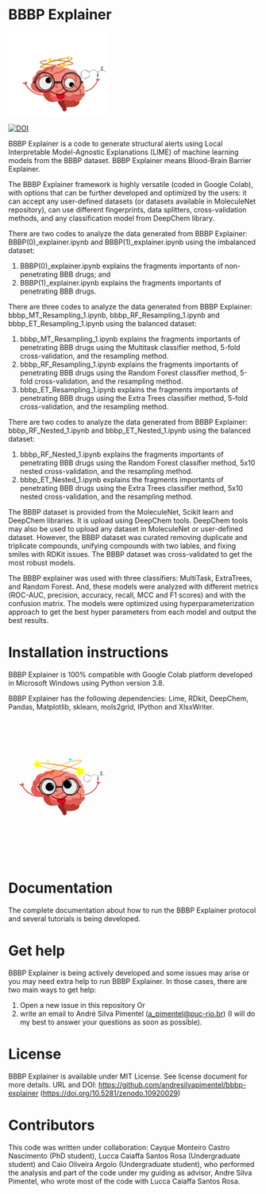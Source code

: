 # BBBP Explainer
<img src="emoji brain.jpg" alt="drawing" width="200"/>

[![DOI](https://zenodo.org/badge/10919737.svg)](https://zenodo.org/badge/latestdoi/10919737)

BBBP Explainer is a code to generate structural alerts using Local Interpretable Model-Agnostic Explanations (LIME) of machine learning models from the BBBP dataset.
BBBP Explainer means Blood-Brain Barrier Explainer.

The BBBP Explainer framework is highly versatile (coded in Google Colab), with options that can be further developed and optimized by the users: it can accept any user-defined datasets (or datasets available in MoleculeNet repository), can use different fingerprints, data splitters, cross-validation methods, and any classification model from DeepChem library.

There are two codes to analyze the data generated from BBBP Explainer: BBBP(0)_explainer.ipynb and BBBP(1)_explainer.ipynb using the imbalanced dataset:
1) BBBP(0)_explainer.ipynb explains the fragments importants of non-penetrating BBB drugs; and
2) BBBP(1)_explainer.ipynb explains the fragments importants of penetrating BBB drugs.

There are three codes to analyze the data generated from BBBP Explainer: bbbp_MT_Resampling_1.ipynb, bbbp_RF_Resampling_1.ipynb and bbbp_ET_Resampling_1.ipynb using the balanced dataset:
1) bbbp_MT_Resampling_1.ipynb explains the fragments importants of penetrating BBB drugs using the Multitask classifier method, 5-fold cross-validation, and the resampling method.
2) bbbp_RF_Resampling_1.ipynb explains the fragments importants of penetrating BBB drugs using the Random Forest classifier method, 5-fold cross-validation, and the resampling method.
3) bbbp_ET_Resampling_1.ipynb explains the fragments importants of penetrating BBB drugs using the Extra Trees classifier method, 5-fold cross-validation, and the resampling method.

There are two codes to analyze the data generated from BBBP Explainer: bbbp_RF_Nested_1.ipynb and bbbp_ET_Nested_1.ipynb using the balanced dataset:
1) bbbp_RF_Nested_1.ipynb explains the fragments importants of penetrating BBB drugs using the Random Forest classifier method, 5x10 nested cross-validation, and the resampling method.
2) bbbp_ET_Nested_1.ipynb explains the fragments importants of penetrating BBB drugs using the Extra Trees classifier method, 5x10 nested cross-validation, and the resampling method.

The BBBP dataset is provided from the MoleculeNet, Scikit learn and DeepChem libraries. It is upload using DeepChem tools. DeepChem tools may also be used to upload any dataset in MoleculeNet or user-defined dataset. However, the BBBP dataset was curated removing duplicate and triplicate compounds, unifying compounds with two lables, and fixing smiles with RDKit issues. The BBBP dataset was cross-validated to get the most robust models.

The BBBP explainer was used with three classifiers: MultiTask, ExtraTrees, and Random Forest. And, these models were analyzed with different metrics (ROC-AUC, precision, accuracy, recall, MCC and F1 scores) and with the confusion matrix. The models were optimized using hyperparameterization approach to get the best hyper parameters from each model and output the best results.

# Installation instructions

BBBP Explainer is 100% compatible with Google Colab platform developed in Microsoft Windows using Python version 3.8.

BBBP Explainer has the following dependencies: Lime, RDkit, DeepChem, Pandas, Matplotlib, sklearn, mols2grid, IPython and XlsxWriter.

<img src="emoji brain.gif" alt="drawing" width="200"/>

# Documentation

The complete documentation about how to run the BBBP Explainer protocol and several tutorials is being developed.

# Get help

BBBP Explainer is being actively developed and some issues may arise or you may need extra help to run BBBP Explainer. In those cases, there are two main ways to get help:

1) Open a new issue in this repository
Or 
2) write an email to André Silva Pimentel (a_pimentel@puc-rio.br) (I will do my best to answer your questions as soon as possible).

# License

BBBP Explainer is available under MIT License. See license document for more details. URL and DOI: https://github.com/andresilvapimentel/bbbp-explainer (https://doi.org/10.5281/zenodo.10920029)

# Contributors

This code was written under collaboration:
Cayque Monteiro Castro Nascimento (PhD student), Lucca Caiaffa Santos Rosa (Undergraduate student) and Caio Oliveira Argolo (Undergraduate student), who performed the analysis and part of the code under my guiding as advisor, Andre Silva Pimentel, who wrote most of the code with Lucca Caiaffa Santos Rosa.
